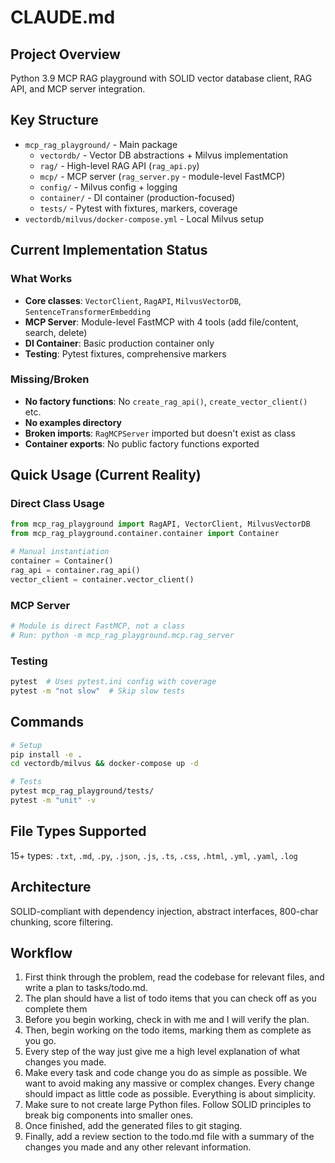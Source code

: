 # CLAUDE.md

## Project Overview
Python 3.9 MCP RAG playground with SOLID vector database client, RAG API, and MCP server integration.

## Key Structure
- `mcp_rag_playground/` - Main package
  - `vectordb/` - Vector DB abstractions + Milvus implementation
  - `rag/` - High-level RAG API (`rag_api.py`)
  - `mcp/` - MCP server (`rag_server.py` - module-level FastMCP)
  - `config/` - Milvus config + logging
  - `container/` - DI container (production-focused)
  - `tests/` - Pytest with fixtures, markers, coverage
- `vectordb/milvus/docker-compose.yml` - Local Milvus setup

## Current Implementation Status

### What Works
- **Core classes**: `VectorClient`, `RagAPI`, `MilvusVectorDB`, `SentenceTransformerEmbedding`
- **MCP Server**: Module-level FastMCP with 4 tools (add file/content, search, delete)  
- **DI Container**: Basic production container only
- **Testing**: Pytest fixtures, comprehensive markers

### Missing/Broken
- **No factory functions**: No `create_rag_api()`, `create_vector_client()` etc.
- **No examples directory**
- **Broken imports**: `RagMCPServer` imported but doesn't exist as class
- **Container exports**: No public factory functions exported

## Quick Usage (Current Reality)

### Direct Class Usage
```python
from mcp_rag_playground import RagAPI, VectorClient, MilvusVectorDB
from mcp_rag_playground.container.container import Container

# Manual instantiation
container = Container()
rag_api = container.rag_api()
vector_client = container.vector_client()
```

### MCP Server
```python
# Module is direct FastMCP, not a class
# Run: python -m mcp_rag_playground.mcp.rag_server
```

### Testing
```bash
pytest  # Uses pytest.ini config with coverage
pytest -m "not slow"  # Skip slow tests
```

## Commands
```bash
# Setup
pip install -e .
cd vectordb/milvus && docker-compose up -d

# Tests 
pytest mcp_rag_playground/tests/
pytest -m "unit" -v
```

## File Types Supported
15+ types: `.txt`, `.md`, `.py`, `.json`, `.js`, `.ts`, `.css`, `.html`, `.yml`, `.yaml`, `.log`

## Architecture
SOLID-compliant with dependency injection, abstract interfaces, 800-char chunking, score filtering.

## Workflow

1. First think through the problem, read the codebase for relevant files, and write a plan to tasks/todo.md.
2. The plan should have a list of todo items that you can check off as you complete them
3. Before you begin working, check in with me and I will verify the plan.
4. Then, begin working on the todo items, marking them as complete as you go.
5. Every step of the way just give me a high level explanation of what changes you made.
6. Make every task and code change you do as simple as possible. We want to avoid making any massive or complex changes. Every change should impact as little code as possible. Everything is about simplicity.
7. Make sure to not create large Python files. Follow SOLID principles to break big components into smaller ones.
8. Once finished, add the generated files to git staging.
9. Finally, add a review section to the todo.md file with a summary of the changes you made and any other relevant information.
